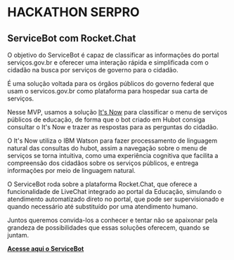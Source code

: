 # HACKATHON SERPRO

## ServiceBot com Rocket.Chat

O objetivo do ServiceBot é capaz de classificar as informações do portal serviços.gov.br e oferecer uma interação rápida e simplificada com o cidadão na busca por serviços de governo para o cidadão.  

É uma solução voltada para os órgãos públicos do governo federal que usam o servicos.gov.br como plataforma para hospedar sua carta de serviços.

Nesse MVP, usamos a solução [It's Now](https://itsnow.com.br/) para classificar o menu de serviços públicos de educação, de forma que o bot criado em Hubot consiga consultar o It's Now e trazer as respostas para as perguntas do cidadão.

O It's Now utiliza o IBM Watson para fazer processamento de linguagem natural das consultas do hubot, assim a navegação sobre o menu de serviços se torna intuitiva, como uma experiência cognitiva que facilita a compreensão dos cidadãos sobre os serviços públicos, e entrega informações por meio de linguagem natural.

O ServiceBot roda sobre a plataforma Rocket.Chat, que oferece a funcionalidade de LiveChat integrado ao portal da Educação, simulando o atendimento automatizado direto no portal, que pode ser supervisionado e quando necessário até substituído por uma atendimento humano.

Juntos queremos convida-los a conhecer e tentar não se apaixonar pela grandeza de possibilidades que essas soluções oferecem, quando se juntam.

**[Acesse aqui o ServiceBot](http://marvin.rocket.chat)**
